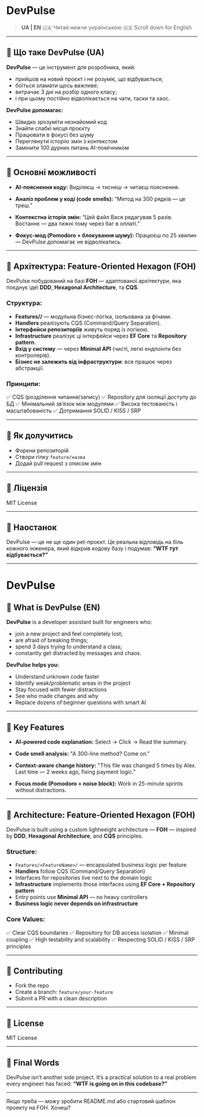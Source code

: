 

# DevPulse

> **UA | EN**
> 🇺🇦 Читай нижче українською
> 🇬🇧 Scroll down for English

---

## 🧠 Що таке DevPulse (UA)

**DevPulse** — це інструмент для розробника, який:

* прийшов на новий проєкт і не розуміє, що відбувається;
* боїться зламати щось важливе;
* витрачає 3 дні на розбір одного класу;
* і при цьому постійно відволікається на чати, таски та хаос.

**DevPulse допомагає:**

* Швидко зрозуміти незнайомий код
* Знайти слабкі місця проєкту
* Працювати в фокусі без шуму
* Переглянути історію змін з контекстом
* Замінити 100 дурних питань AI-помічником

---

## 🎯 Основні можливості

* **AI-пояснення коду:**
  Виділяєш → тиснеш → читаєш пояснення.

* **Аналіз проблем у коді (code smells):**
  “Метод на 300 рядків — це треш.”

* **Контекстна історія змін:**
  “Цей файл Вася редагував 5 разів. Востаннє — два тижні тому через баг в оплаті.”

* **Фокус-мод (Pomodoro + блокування шуму):**
  Працюєш по 25 хвилин — DevPulse допомагає не відволікатись.

---

## 🧩 Архітектура: Feature-Oriented Hexagon (FOH)

DevPulse побудований на базі **FOH** — адаптованої архітектури, яка поєднує ідеї **DDD**, **Hexagonal Architecture**, та **CQS**.

### Структура:

* **Features/<FeatureName>/** — модульна бізнес-логіка, ізольована за фічами.
* **Handlers** реалізують CQS (Command/Query Separation).
* **Інтерфейси репозиторіїв** живуть поряд із логікою.
* **Infrastructure** реалізує ці інтерфейси через **EF Core** та **Repository pattern**.
* **Вхід у систему** — через **Minimal API** (чисті, легкі ендпоінти без контролерів).
* **Бізнес не залежить від інфраструктури**: все працює через абстракції.

### Принципи:

✅ CQS (розділення читання/запису)
✅ Repository для ізоляції доступу до БД
✅ Мінімальний зв’язок між модулями
✅ Висока тестованість і масштабованість
✅ Дотримання SOLID / KISS / SRP

---

## 🤝 Як долучитись

* Форкни репозиторій
* Створи гілку `feature/назва`
* Додай pull request з описом змін

---

## 📄 Ліцензія

MIT License

---

## 💬 Наостанок

DevPulse — це не ще один pet-проєкт. Це реальна відповідь на біль кожного інженера, який відкрив кодову базу і подумав:
**“WTF тут відбувається?”**

---

# DevPulse

## 🧠 What is DevPulse (EN)

**DevPulse** is a developer assistant built for engineers who:

* join a new project and feel completely lost;
* are afraid of breaking things;
* spend 3 days trying to understand a class;
* constantly get distracted by messages and chaos.

**DevPulse helps you:**

* Understand unknown code faster
* Identify weak/problematic areas in the project
* Stay focused with fewer distractions
* See who made changes and why
* Replace dozens of beginner questions with smart AI

---

## 🎯 Key Features

* **AI-powered code explanation:**
  Select → Click → Read the summary.

* **Code smell analysis:**
  "A 300-line method? Come on."

* **Context-aware change history:**
  "This file was changed 5 times by Alex. Last time — 2 weeks ago, fixing payment logic."

* **Focus mode (Pomodoro + noise block):**
  Work in 25-minute sprints without distractions.

---

## 🧩 Architecture: Feature-Oriented Hexagon (FOH)

DevPulse is built using a custom lightweight architecture — **FOH** — inspired by **DDD**, **Hexagonal Architecture**, and **CQS** principles.

### Structure:

* `Features/<FeatureName>/` — encapsulated business logic per feature
* **Handlers** follow CQS (Command/Query Separation)
* Interfaces for repositories live next to the domain logic
* **Infrastructure** implements those interfaces using **EF Core + Repository pattern**
* Entry points use **Minimal API** — no heavy controllers
* **Business logic never depends on infrastructure**

### Core Values:

✅ Clear CQS boundaries
✅ Repository for DB access isolation
✅ Minimal coupling
✅ High testability and scalability
✅ Respecting SOLID / KISS / SRP principles

---

## 🤝 Contributing

* Fork the repo
* Create a branch: `feature/your-feature`
* Submit a PR with a clean description

---

## 📄 License

MIT License

---

## 💬 Final Words

DevPulse isn’t another side project. It’s a practical solution to a real problem every engineer has faced:
**“WTF is going on in this codebase?”**

---

Якщо треба — можу зробити README.md або стартовий шаблон проекту на FOH. Хочеш?
